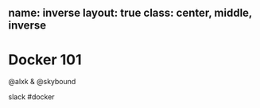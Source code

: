 name: inverse
layout: true
class: center, middle, inverse
---

# Docker 101
@alxk & @skybound

slack \#docker
